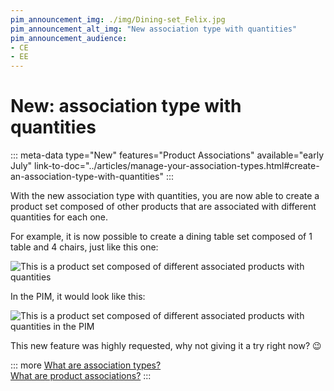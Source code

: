 ```yaml
---
pim_announcement_img: ./img/Dining-set_Felix.jpg
pim_announcement_alt_img: "New association type with quantities"
pim_announcement_audience:
- CE
- EE
---
```


# New: association type with quantities
::: meta-data type="New" features="Product Associations" available="early July" link-to-doc="../articles/manage-your-association-types.html#create-an-association-type-with-quantities"
:::

With the new association type with quantities, you are now able to create a product set composed of other products that are associated with different quantities for each one.

For example, it is now possible to create a dining table set composed of 1 table and 4 chairs, just like this one:

![This is a product set composed of different associated products with quantities](../img/Dining-set_Felix.jpg)

In the PIM, it would look like this:

![This is a product set composed of different associated products with quantities in the PIM](../img/Dining-set_Felix_PIM.png)

This new feature was highly requested, why not giving it a try right now? :wink:

::: more
[What are association types?](../articles/manage-your-association-types.html)    
[What are product associations?](../articles/products-associations.html)
:::
